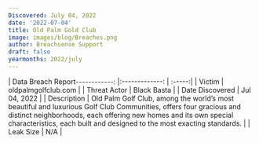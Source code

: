 ```yaml
---
Discovered: July 04, 2022
date: '2022-07-04'
title: Old Palm Gold Club
image: images/blog/Breaches.png
author: Breachsense Support
draft: false
yearmonths: 2022/july
---
```


| Data Breach Report------------:     |:-------------:    | :-----:|
| Victim      | oldpalmgolfclub.com      | 
| Threat Actor      |  Black Basta     | 
| Date Discovered      | Jul 04, 2022      | 
| Description      | Old Palm Golf Club, among the world’s most beautiful and luxurious Golf Club Communities, offers four gracious and distinct neighborhoods, each offering new homes and its own special characteristics, each built and designed to the most exacting standards.       | 
| Leak Size      | N/A      | 

